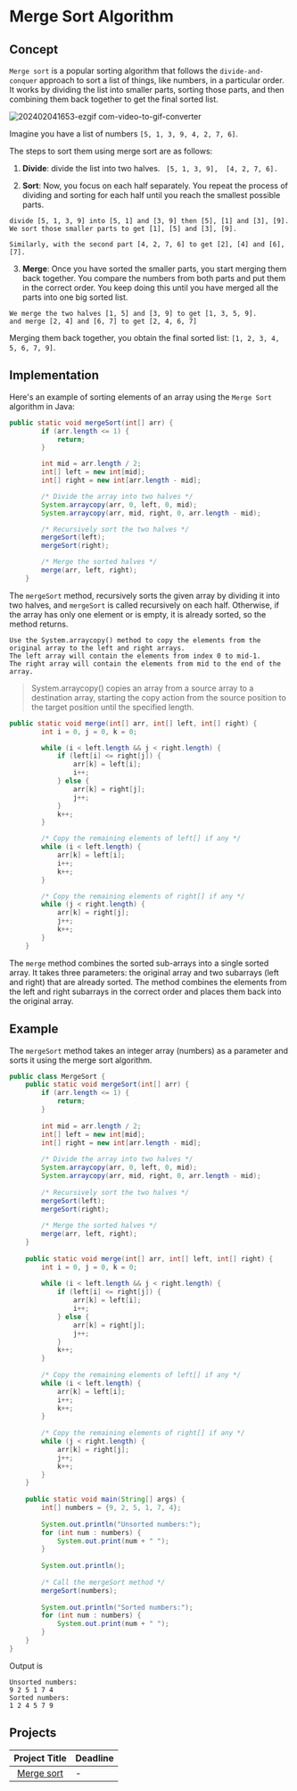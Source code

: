 # Merge Sort Algorithm 

## Concept
`Merge sort` is a popular sorting algorithm that follows the `divide-and-conquer` approach to sort a list of things, like numbers, in a particular order. It works by dividing the list into smaller parts, sorting those parts, and then combining them back together to get the final sorted list. 

![202402041653-ezgif com-video-to-gif-converter](https://github.com/SAFCSP-Team/data-structures-and-algorithms-bootcamp/assets/148945652/47e8aa7f-c559-4a9a-8342-7832283159d1)

Imagine you have a list of numbers `[5, 1, 3, 9, 4, 2, 7, 6]`.

The steps  to sort them using merge sort are as follows:


1. **Divide**:  divide the list into two halves.
```  [5, 1, 3, 9],  [4, 2, 7, 6]. ```

2. **Sort**: Now, you focus on each half separately. You repeat the process of dividing and sorting for each half until you reach the smallest possible parts.
   
```
divide [5, 1, 3, 9] into [5, 1] and [3, 9] then [5], [1] and [3], [9]. We sort those smaller parts to get [1], [5] and [3], [9].

Similarly, with the second part [4, 2, 7, 6] to get [2], [4] and [6], [7].
```

3. **Merge**: Once you have sorted the smaller parts, you start merging them back together. You compare the numbers from both parts and put them in the correct order. You keep doing this until you have merged all the parts into one big sorted list.


```
We merge the two halves [1, 5] and [3, 9] to get [1, 3, 5, 9]. 
and merge [2, 4] and [6, 7] to get [2, 4, 6, 7]
```
Merging them back together, you obtain the final sorted list: `[1, 2, 3, 4, 5, 6, 7, 9]`.

## Implementation

Here's an example of sorting elements of an array using the `Merge Sort` algorithm  in Java:

```java
public static void mergeSort(int[] arr) {
        if (arr.length <= 1) {
            return;
        }

        int mid = arr.length / 2;
        int[] left = new int[mid];
        int[] right = new int[arr.length - mid];

        /* Divide the array into two halves */
        System.arraycopy(arr, 0, left, 0, mid);
        System.arraycopy(arr, mid, right, 0, arr.length - mid);

        /* Recursively sort the two halves */
        mergeSort(left);
        mergeSort(right);

        /* Merge the sorted halves */
        merge(arr, left, right);
    }
```
The `mergeSort` method, recursively sorts the given array by dividing it into two halves, and `mergeSort` is called recursively on each half. Otherwise, if the array has only one element or is empty, it is already sorted, so the method returns.

```
Use the System.arraycopy() method to copy the elements from the original array to the left and right arrays. 
The left array will contain the elements from index 0 to mid-1.
The right array will contain the elements from mid to the end of the array.
```
> System.arraycopy() copies an array from a source array to a destination array, starting the copy action from the source position to the target position until the 
 specified length.
```java
public static void merge(int[] arr, int[] left, int[] right) {
        int i = 0, j = 0, k = 0;

        while (i < left.length && j < right.length) {
            if (left[i] <= right[j]) {
                arr[k] = left[i];
                i++;
            } else {
                arr[k] = right[j];
                j++;
            }
            k++;
        }

        /* Copy the remaining elements of left[] if any */
        while (i < left.length) {
            arr[k] = left[i];
            i++;
            k++;
        }

        /* Copy the remaining elements of right[] if any */
        while (j < right.length) {
            arr[k] = right[j];
            j++;
            k++;
        }
    }
```
The `merge` method combines the sorted sub-arrays into a single sorted array. It takes three parameters: the original array and two subarrays (left and right) that are already sorted.
The method combines the elements from the left and right subarrays in the correct order and places them back into the original array.

## Example

The `mergeSort` method takes an integer array (numbers) as a parameter and sorts it using the merge sort algorithm.

```java
public class MergeSort {
    public static void mergeSort(int[] arr) {
        if (arr.length <= 1) {
            return;
        }
        
        int mid = arr.length / 2;
        int[] left = new int[mid];
        int[] right = new int[arr.length - mid];
        
        /* Divide the array into two halves */
        System.arraycopy(arr, 0, left, 0, mid);
        System.arraycopy(arr, mid, right, 0, arr.length - mid);
        
        /* Recursively sort the two halves */
        mergeSort(left);
        mergeSort(right);
        
        /* Merge the sorted halves */
        merge(arr, left, right);
    }
    
    public static void merge(int[] arr, int[] left, int[] right) {
        int i = 0, j = 0, k = 0;
        
        while (i < left.length && j < right.length) {
            if (left[i] <= right[j]) {
                arr[k] = left[i];
                i++;
            } else {
                arr[k] = right[j];
                j++;
            }
            k++;
        }
        
        /* Copy the remaining elements of left[] if any */
        while (i < left.length) {
            arr[k] = left[i];
            i++;
            k++;
        }
        
        /* Copy the remaining elements of right[] if any */
        while (j < right.length) {
            arr[k] = right[j];
            j++;
            k++;
        }
    }
    
    public static void main(String[] args) {
        int[] numbers = {9, 2, 5, 1, 7, 4};
        
        System.out.println("Unsorted numbers:");
        for (int num : numbers) {
            System.out.print(num + " ");
        }
        
        System.out.println();
        
        /* Call the mergeSort method */
        mergeSort(numbers);
        
        System.out.println("Sorted numbers:");
        for (int num : numbers) {
            System.out.print(num + " ");
        }
    }
}
```

Output is 
```
Unsorted numbers:
9 2 5 1 7 4 
Sorted numbers:
1 2 4 5 7 9 
```

## Projects
| Project Title | Deadline |
|:-----------:|:-------------|
| [Merge sort](https://github.com/SAFCSP-Team/merge-sort) | - | 


